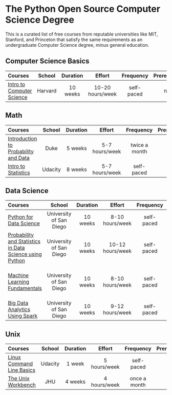 # The Python Open Source Computer Science Degree

This is a curated list of free courses from reputable universities like MIT, Stanford, and Princeton that satisfy the same requirements as an undergraduate Computer Science degree, minus general education.

## Computer Science Basics

Courses | School | Duration | Effort | Frequency | Prerequisites | Done?
:-- | :--: | :--: | :--: | :--: | :--: | :--:
[Intro to Computer Science](https://www.edx.org/course/cs50s-introduction-computer-science-harvardx-cs50x) | Harvard | 10 weeks | 10-20 hours/week | self-paced | none | No

## Math

Courses | School | Duration | Effort | Frequency | Prerequisites | Done?
:-- | :--: | :--: | :--: | :--: | :--: | :--:
[Introduction to Probability and Data](https://click.linksynergy.com/deeplink?id=PtFMiHYfEVk&mid=40328&murl=https%3A%2F%2Fwww.coursera.org%2Flearn%2Fprobability-intro) | Duke | 5 weeks | 5-7 hours/week | twice a month | none | No
[Intro to Statistics ](https://imp.i115008.net/intro-to-statistics) | Udacity | 8 weeks | 5-7 hours/week | self-paced | none | No

## Data Science

Courses | School | Duration | Effort | Frequency | Prerequisites | Done?
:-- | :--: | :--: | :--: | :--: | :--: | :--:
[Python for Data Science](https://www.edx.org/course/python-for-data-science-2) | University of San Diego | 10 weeks | 8-10 hours/week | self-paced | basic programming knowledge | No
[Probability and Statistics in Data Science using Python](https://www.edx.org/course/probability-and-statistics-in-data-science-using-p) | University of San Diego | 10 weeks | 10-12 hours/week | self-paced | Python for Data Science | No
[Machine Learning Fundamentals](https://www.edx.org/course/machine-learning-fundamentals-2) | University of San Diego | 10 weeks | 8-10 hours/week | self-paced | Probability and Statistics in Data Science using Python | No
[Big Data Analytics Using Spark](https://www.edx.org/course/big-data-analytics-using-spark) | University of San Diego | 10 weeks | 9-12 hours/week | self-paced | Machine Learning Fundamentals | No

## Unix

Courses | School | Duration | Effort | Frequency | Prerequisites | Done?
:-- | :--: | :--: | :--: | :--: | :--: | :--:
[Linux Command Line Basics](https://imp.i115008.net/linux-command-line-basics) | Udacity | 1 week | 5 hours/week | self-paced | none | No
[The Unix Workbench](https://click.linksynergy.com/deeplink?id=PtFMiHYfEVk&mid=40328&murl=https%3A%2F%2Fwww.coursera.org%2Flearn%2Funix) | JHU | 4 weeks | 4 hours/week | once a month | none | No
